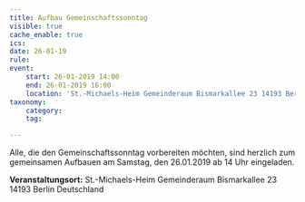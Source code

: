 ```yaml
---
title: Aufbau Gemeinschaftssonntag
visible: true
cache_enable: true
ics: 
date: 26-01-19
rule: 
event:
	start: 26-01-2019 14:00
	end: 26-01-2019 16:00
	location: 'St.-Michaels-Heim Gemeinderaum Bismarkallee 23 14193 Berlin Deutschland'
taxonomy:
	category: 
	tag: 

---
```

Alle, die den Gemeinschaftssonntag vorbereiten möchten, sind herzlich zum gemeinsamen Aufbauen am Samstag, den 26.01.2019 ab 14 Uhr eingeladen.


**Veranstaltungsort:** St.-Michaels-Heim
Gemeinderaum
Bismarkallee 23
14193 Berlin
Deutschland

